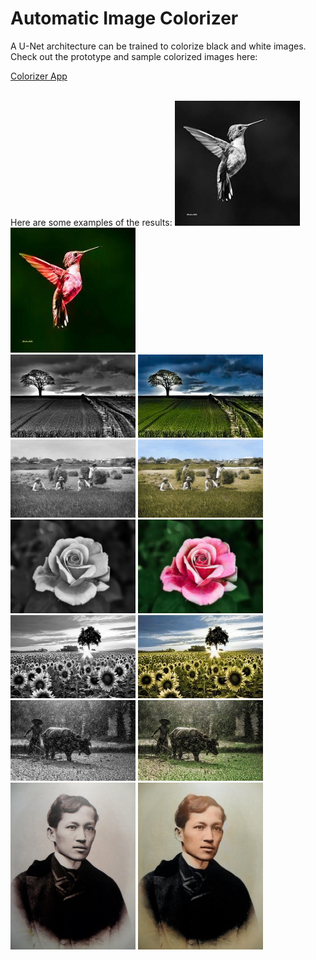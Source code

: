 # Automatic Image Colorizer

A U-Net architecture can be trained to colorize black and white images.
Check out the prototype and sample colorized images here:

[Colorizer App](http://bridge360.ai)

<br>
Here are some examples of the results:

<img src = "media/bird_bw.jpeg" style="float: center; width:200px"/>
<img src = "media/bird_colored.jpg" style="float: center; width:200px"/>
<br>
<img src = "media/field_bw.jpg" style="float: center; width:200px"/>
<img src = "media/field_colored.jpg" style="float: center; width:200px"/>
<br>
<img src = "media/ph_field_bw.jpg" style="float: center; width:200px"/>
<img src = "media/ph_field_colored.jpg" style="float: center; width:200px"/>
<br>
<img src = "media/rose_bw.jpg" style="float: center; width:200px"/>
<img src = "media/rose_colored.jpg" style="float: center; width:200px"/>
<br>
<img src = "media/field_bw.jpeg" style="float: center; width:200px"/>
<img src = "media/field_colored2.jpg" style="float: center; width:200px"/>
<br>
<img src = "media/carabao_bw.jpg" style="float: center; width:200px"/>
<img src = "media/carabao_colored.jpg" style="float: center; width:200px"/>
<br>
<img src = "media/rizal_bw.jpg" style="float: center; width:200px"/>
<img src = "media/rizal_colored.jpg" style="float: center; width:200px"/>



